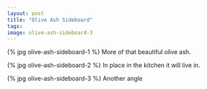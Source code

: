 ```yaml
---
layout: post
title: "Olive Ash Sideboard"
tags: 
image: olive-ash-sideboard-3
---
```

{% jpg olive-ash-sideboard-1 %} More of that beautiful olive ash.

{% jpg olive-ash-sideboard-2 %} In place in the kitchen it will live in.

{% jpg olive-ash-sideboard-3 %} Another angle


